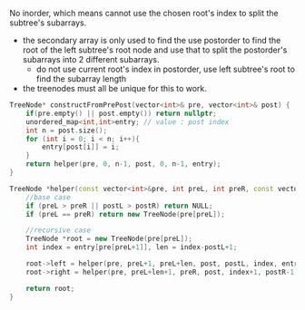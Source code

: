 No inorder, which means cannot use the chosen root's index to split the subtree's subarrays.
- the secondary array is only used to find the use postorder to find the root of the left subtree's root node and use that to split the postorder's subarrays into 2 different subarrays. 
    - do not use current root's index in postorder, use left subtree's root to find the subarray length
- the treenodes must all be unique for this to work. 

```cpp
TreeNode* constructFromPrePost(vector<int>& pre, vector<int>& post) {
    if(pre.empty() || post.empty()) return nullptr;
    unordered_map<int,int>entry; // value : post index
    int n = post.size();
    for (int i = 0; i < n; i++){
        entry[post[i]] = i;
    }
    return helper(pre, 0, n-1, post, 0, n-1, entry);
}

TreeNode *helper(const vector<int>&pre, int preL, int preR, const vector<int>&post, int postL, int postR, unordered_map<int,int>entry){
    //base case
    if (preL > preR || postL > postR) return NULL;
    if (preL == preR) return new TreeNode(pre[preL]); 

    //recursive case
    TreeNode *root = new TreeNode(pre[preL]);
    int index = entry[pre[preL+1]], len = index-postL+1;

    root->left = helper(pre, preL+1, preL+len, post, postL, index, entry);
    root->right = helper(pre, preL+len+1, preR, post, index+1, postR-1, entry);

    return root;
}
```

